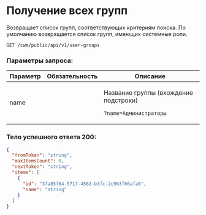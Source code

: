 # Получение всех групп

Возвращает список групп, соответствующих критериям поиска. По умолчанию возвращается список групп, имеющих системные роли.

`GET /cwm/public/api/v1/user-groups`

### Параметры запроса:

| **Параметр** | **Обязательность** | **Описание**                                                                         |
| ------------ | ------------------ | ------------------------------------------------------------------------------------ |
| name         |                    | <p>Название группы (вхождение подстроки)</p><p><code>?name=Администраторы</code></p> |

### Тело успешного ответа 200:

```json
{
  "fromToken": "string",
  "maxItemsCount": 0,
  "nextToken": "string",
  "items": [
    {
      "id": "3fa85f64-5717-4562-b3fc-2c963f66afa6",
      "name": "string"
    }
  ]
}
```
